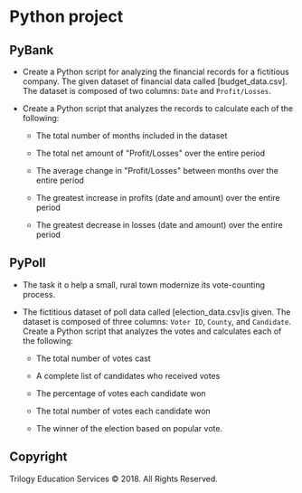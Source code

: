 # Python project

## PyBank

* Create a Python script for analyzing the financial records for a fictitious company. The given dataset of financial data called [budget_data.csv]. The dataset is composed of two columns: `Date` and `Profit/Losses`. 

* Create a Python script that analyzes the records to calculate each of the following:

  * The total number of months included in the dataset

  * The total net amount of "Profit/Losses" over the entire period

  * The average change in "Profit/Losses" between months over the entire period

  * The greatest increase in profits (date and amount) over the entire period

  * The greatest decrease in losses (date and amount) over the entire period


## PyPoll

* The task it o help a small, rural town modernize its vote-counting process. 
* The fictitious dataset of poll data called [election_data.csv]is given. The dataset is composed of three columns: `Voter ID`, `County`, and `Candidate`. Create a Python script that analyzes the votes and calculates each of the following:

  * The total number of votes cast

  * A complete list of candidates who received votes

  * The percentage of votes each candidate won

  * The total number of votes each candidate won

  * The winner of the election based on popular vote.

## Copyright

Trilogy Education Services © 2018. All Rights Reserved.
